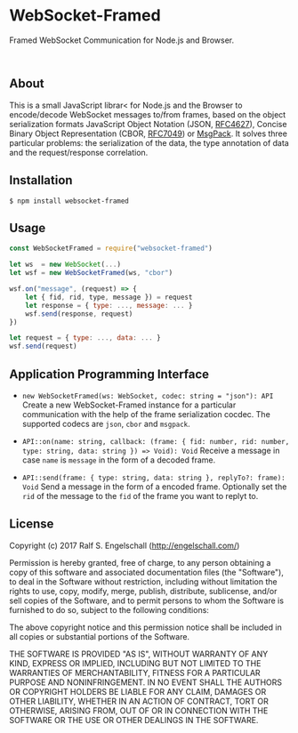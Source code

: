 
WebSocket-Framed
================

Framed WebSocket Communication for Node.js and Browser.

<p/>
<img src="https://nodei.co/npm/websocket-framed.png?downloads=true&stars=true" alt=""/>

<p/>
<img src="https://david-dm.org/rse/websocket-framed.png" alt=""/>

About
-----

This is a small JavaScript librar< for Node.js and the Browser
to encode/decode WebSocket messages to/from frames, based on the object serialization formats JavaScript
Object Notation (JSON, [RFC4627](https://tools.ietf.org/html/rfc4627)),
Concise Binary Object Representation (CBOR, [RFC7049](https://tools.ietf.org/html/rfc7049))
or [MsgPack](https://github.com/msgpack/msgpack/blob/master/spec.md).
It solves three particular problems: the serialization of the data,
the type annotation of data and the request/response correlation.

Installation
------------

```shell
$ npm install websocket-framed
```

Usage
-----

```js
const WebSocketFramed = require("websocket-framed")

let ws  = new WebSocket(...)
let wsf = new WebSocketFramed(ws, "cbor")

wsf.on("message", (request) => {
    let { fid, rid, type, message }) = request
    let response = { type: ..., message: ... }
    wsf.send(response, request)
})

let request = { type: ..., data: ... }
wsf.send(request)
```

Application Programming Interface
---------------------------------

- `new WebSocketFramed(ws: WebSocket, codec: string = "json"): API`
  Create a new WebSocket-Framed instance for a particular communication
  with the help of the frame serialization cocdec. The supported codecs are `json`, `cbor` and `msgpack`.

- `API::on(name: string, callback: (frame: { fid: number, rid: number, type: string, data: string }) => Void): Void`
  Receive a message in case `name` is `message` in the form of a decoded frame.

- `API::send(frame: { type: string, data: string }, replyTo?: frame): Void`
  Send a message in the form of a encoded frame.
  Optionally set the `rid` of the message to the `fid` of the frame you want to replyt to.

License
-------

Copyright (c) 2017 Ralf S. Engelschall (http://engelschall.com/)

Permission is hereby granted, free of charge, to any person obtaining
a copy of this software and associated documentation files (the
"Software"), to deal in the Software without restriction, including
without limitation the rights to use, copy, modify, merge, publish,
distribute, sublicense, and/or sell copies of the Software, and to
permit persons to whom the Software is furnished to do so, subject to
the following conditions:

The above copyright notice and this permission notice shall be included
in all copies or substantial portions of the Software.

THE SOFTWARE IS PROVIDED "AS IS", WITHOUT WARRANTY OF ANY KIND,
EXPRESS OR IMPLIED, INCLUDING BUT NOT LIMITED TO THE WARRANTIES OF
MERCHANTABILITY, FITNESS FOR A PARTICULAR PURPOSE AND NONINFRINGEMENT.
IN NO EVENT SHALL THE AUTHORS OR COPYRIGHT HOLDERS BE LIABLE FOR ANY
CLAIM, DAMAGES OR OTHER LIABILITY, WHETHER IN AN ACTION OF CONTRACT,
TORT OR OTHERWISE, ARISING FROM, OUT OF OR IN CONNECTION WITH THE
SOFTWARE OR THE USE OR OTHER DEALINGS IN THE SOFTWARE.

